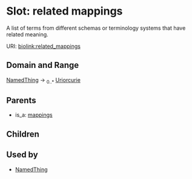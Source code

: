 
# Slot: related mappings


A list of terms from different schemas or terminology systems that have related meaning.

URI: [biolink:related_mappings](https://w3id.org/biolink/vocab/related_mappings)

## Domain and Range

[NamedThing](NamedThing.md) ->  <sub>0..*</sub> [Uriorcurie](Uriorcurie.md)

## Parents

 *  is_a: [mappings](mappings.md)

## Children


## Used by

 * [NamedThing](NamedThing.md)
